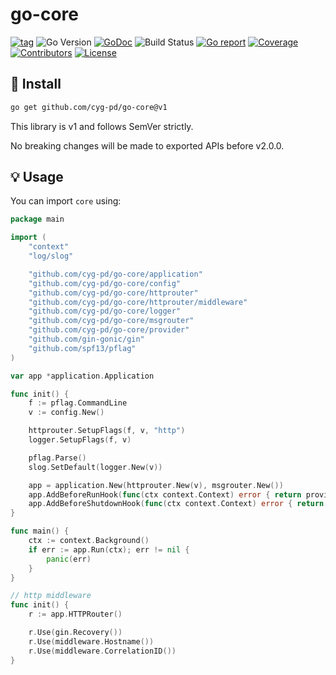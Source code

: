 # go-core

[![tag](https://img.shields.io/github/tag/cyg-pd/go-core.svg)](https://github.com/cyg-pd/go-core/releases)
![Go Version](https://img.shields.io/badge/Go-%3E%3D%201.24-%23007d9c)
[![GoDoc](https://godoc.org/github.com/cyg-pd/go-core?status.svg)](https://pkg.go.dev/github.com/cyg-pd/go-core)
![Build Status](https://github.com/cyg-pd/go-core/actions/workflows/test.yml/badge.svg)
[![Go report](https://goreportcard.com/badge/github.com/cyg-pd/go-core)](https://goreportcard.com/report/github.com/cyg-pd/go-core)
[![Coverage](https://img.shields.io/codecov/c/github/cyg-pd/go-core)](https://codecov.io/gh/cyg-pd/go-core)
[![Contributors](https://img.shields.io/github/contributors/cyg-pd/go-core)](https://github.com/cyg-pd/go-core/graphs/contributors)
[![License](https://img.shields.io/github/license/cyg-pd/go-core)](./LICENSE)

## 🚀 Install

```sh
go get github.com/cyg-pd/go-core@v1
```

This library is v1 and follows SemVer strictly.

No breaking changes will be made to exported APIs before v2.0.0.

## 💡 Usage

You can import `core` using:

```go
package main

import (
	"context"
	"log/slog"

	"github.com/cyg-pd/go-core/application"
	"github.com/cyg-pd/go-core/config"
	"github.com/cyg-pd/go-core/httprouter"
	"github.com/cyg-pd/go-core/httprouter/middleware"
	"github.com/cyg-pd/go-core/logger"
	"github.com/cyg-pd/go-core/msgrouter"
	"github.com/cyg-pd/go-core/provider"
	"github.com/gin-gonic/gin"
	"github.com/spf13/pflag"
)

var app *application.Application

func init() {
	f := pflag.CommandLine
	v := config.New()

	httprouter.SetupFlags(f, v, "http")
	logger.SetupFlags(f, v)

	pflag.Parse()
	slog.SetDefault(logger.New(v))

	app = application.New(httprouter.New(v), msgrouter.New())
	app.AddBeforeRunHook(func(ctx context.Context) error { return provider.Boot() })
	app.AddBeforeShutdownHook(func(ctx context.Context) error { return provider.Shutdown() })
}

func main() {
	ctx := context.Background()
	if err := app.Run(ctx); err != nil {
		panic(err)
	}
}

// http middleware
func init() {
	r := app.HTTPRouter()

	r.Use(gin.Recovery())
	r.Use(middleware.Hostname())
	r.Use(middleware.CorrelationID())
}

```
